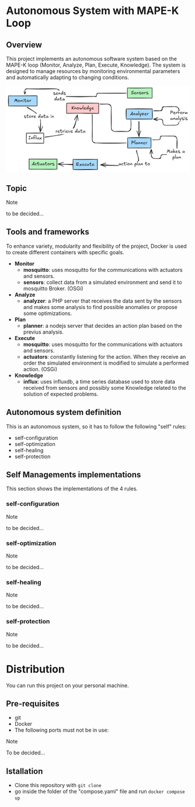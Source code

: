 # Autonomous System with MAPE-K Loop

## Overview
This project implements an autonomous software system based on the MAPE-K loop (Monitor, Analyze, Plan, Execute, Knowledge). The system is designed to manage resources by monitoring environmental parameters and automatically adapting to changing conditions.

![system image view](./mape-k.png)


## Topic
> [!NOTE]
> to be decided...

## Tools and frameworks
To enhance variety, modularity and flexibility of the project, Docker is used to create different containers with specific goals.

- **Monitor**
  - **mosquitto**: uses mosquitto for the communications with actuators and sensors.
  - **sensors**: collect data from a simulated environment and send it to mosquitto Broker. (OSGi)
- **Analyze**
  - **analyzer**: a PHP server that receives the data sent by the sensors and makes some analysis to find possible anomalies or propose some optimizations.  
- **Plan**
  - **planner**: a nodejs server that decides an action plan based on the previus analysis.
- **Execute**
  - **mosquitto**: uses mosquitto for the communications with actuators and sensors.
  - **actuators**: constantly listening for the action. When they receive an order the simulated environment is modified to simulate a performed action. (OSGi)
- **Knowledge**
  - **influx**: uses influxdb, a time series database used to store data received from sensors and possibly some Knowledge related to the solution of expected problems.

## Autonomous system definition
This is an autonomous system, so it has to follow the following "self" rules:
- self-configuration
- self-optimization
- self-healing
- self-protection

## Self Managements implementations
This section shows the implementations of the 4 rules.

### self-configuration
> [!NOTE]
> to be decided...
### self-optimization
> [!NOTE]
> to be decided...

### self-healing
> [!NOTE]
> to be decided...

### self-protection
> [!NOTE]
> to be decided...

# Distribution
You can run this project on your personal machine.
## Pre-requisites
- git
- Docker
- The following ports must not be in use:
> [!NOTE]
> To be decided...

## Istallation
- Clone this repository with ``git clone``
- go inside the folder of the "compose.yaml" file and run ``docker compose up`` 

